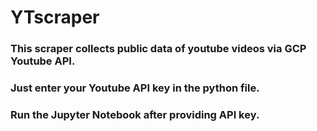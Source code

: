 # YTscraper
### This scraper collects public data of youtube videos via GCP Youtube API.
### Just enter your Youtube API key in the python file.
### Run the Jupyter Notebook after providing API key.
